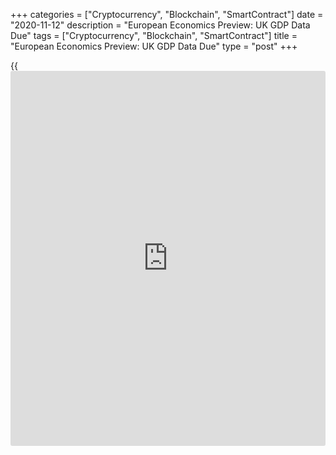 +++
categories = ["Cryptocurrency", "Blockchain", "SmartContract"]
date = "2020-11-12"
description = "European Economics Preview: UK GDP Data Due"
tags = ["Cryptocurrency", "Blockchain", "SmartContract"]
title = "European Economics Preview: UK GDP Data Due"
type = "post"
+++

{{<iframe id="large-banner" src="https://www.bounty.group/#slide=26.0" width="100%" height="600" scrolling="no" style="border: 0px solid rgb(216, 221, 230); border-radius: 3px;">}}

Quarterly national accounts and foreign trade reports are due from the
UK on Thursday, headlining a busy day for the European economic [news](https://www.letsplayfx.com/blog/forex-news-website/).

At 2.00 am ET, the Office for National Statistics releases quarterly and
monthly UK GDP estimates and foreign trade data. The [economy][1] is
forecast to grow 15.8 percent sequentially in the third quarter after
falling 19.8 percent in the second quarter.

UK industrial production is forecast to climb 0.8 percent in September.
The trade deficit is seen at GBP 9.5 billion compared to a shortfall of
GBP 9.01 billion in August.

In the meantime, Destatis releases Germany's final consumer prices and
wholesale for October. According to preliminary estimate, consumer
prices fell 0.2 percent on year, the same rate of decrease as seen in
September.

Also, Statistics Norway issues quarterly GDP data for the third quarter.

At 3.00 am ET, Bank of England Governor Andrew Bailey is set to speak at
the Financial Times Global Conference.

In the meantime, industrial production data from Hungary and consumer
prices from Slovakia are due.

Half an hour later, Statistics Sweden publishes consumer prices for
October. Economists forecast inflation to remain at 0.4 percent.

At 4.00 am ET, the European Central Bank is set to release economic
bulletin.

At 5.00 am ET, Eurostat is set to issue euro area industrial production
for September. Economists forecast output to grow at a steady pace of
0.7 percent.

For comments and feedback [contact](https://www.playgroundfx.com/contact/): editorial@rtt[news](https://www.letsplayfx.com/blog/forex-news-website/).com

[Economic News][1]

 **What parts of the world are seeing the best (and worst) economic
performances lately? Click[here][2] to check out our [Econ Scorecard][2]
and find out! See up-to-the-moment [ranking](https://www.playgroundfx.com/blog/crypto-exchange-ranking/)s for the best and worst
performers in [GDP][3], [unemployment rate][4], [inflation][5] and much
more.**

   1. www.rtt[news](https://www.letsplayfx.com/blog/forex-news-website/).com/Content/EconomicNews.aspx
   2. www.rtt[news](https://www.letsplayfx.com/blog/forex-news-website/).com/economic-scorecard/world-rank/unemployment-rate/highest-performance.aspx
   3. www.rtt[news](https://www.letsplayfx.com/blog/forex-news-website/).com/economic-scorecard/world-rank/GDP/highest-performance.aspx
   4. www.rtt[news](https://www.letsplayfx.com/blog/forex-news-website/).com/economic-scorecard/world-rank/unemployment-rate/lowest-performance.aspx
   5. www.rtt[news](https://www.letsplayfx.com/blog/forex-news-website/).com/economic-scorecard/world-rank/CPI/highest-performance.aspx